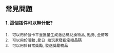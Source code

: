 ## 常見問題

#### 1. 這個插件可以幹什麽?

```
1. 可以用於發卡平臺批量生成激活碼兌換物品,點券,金幣等
2. 可以用於活動,節日 給玩家發指定禮品碼
3. 可以用於日常獎勵,發送獎勵物品
```